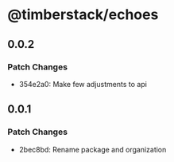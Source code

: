 # @timberstack/echoes

## 0.0.2

### Patch Changes

- 354e2a0: Make few adjustments to api

## 0.0.1

### Patch Changes

- 2bec8bd: Rename package and organization
